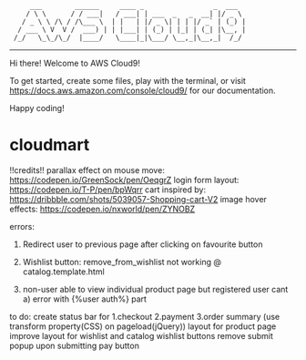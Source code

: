          ___        ______     ____ _                 _  ___  
        / \ \      / / ___|   / ___| | ___  _   _  __| |/ _ \ 
       / _ \ \ /\ / /\___ \  | |   | |/ _ \| | | |/ _` | (_) |
      / ___ \ V  V /  ___) | | |___| | (_) | |_| | (_| |\__, |
     /_/   \_\_/\_/  |____/   \____|_|\___/ \__,_|\__,_|  /_/ 
 ----------------------------------------------------------------- 


Hi there! Welcome to AWS Cloud9!

To get started, create some files, play with the terminal,
or visit https://docs.aws.amazon.com/console/cloud9/ for our documentation.

Happy coding!
# cloudmart

!!credits!!
parallax effect on mouse move: https://codepen.io/GreenSock/pen/OeqgrZ
login form layout: https://codepen.io/T-P/pen/bpWqrr
cart inspired by: https://dribbble.com/shots/5039057-Shopping-cart-V2
image hover effects: https://codepen.io/nxworld/pen/ZYNOBZ


errors: 


1. Redirect user to previous page after clicking on favourite button

1. Wishlist button: remove_from_wishlist not working @ catalog.template.html
   
2. non-user able to view individual product page but registered user cant
    a) error with {%user auth%} part



to do:
create status bar for 1.checkout 2.payment 3.order summary (use transform property(CSS) on pageload(jQuery))
layout for product page
improve layout for wishlist and catalog wishlist buttons
remove submit popup upon submitting pay button